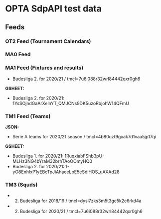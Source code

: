 # OPTA SdpAPI test data

## Feeds

### OT2 Feed (Tournament Calendars)

### MA0 Feed

### MA1 Feed (Fixtures and results)
- Budesliga 2. for 2020/21 / tmcl=7u6i088r32wrl84442qxr0gh6

**GSHEET:**
- Budesliga 2. for 2020/21: 1YsSOjndGaArXelnYT_QMJCNs9DK5uzoRbjohW14QFmU


### TM1 Feed (Teams)

**JSON:**
- Serie A teams for 2020/21 season / tmcl=4b80uzt9gxak7d1vaa5jp17qi

**GSHEET:**
- Budesliga 1. for 2020/21: 1RuqxiabFShb3pU-MLHz3NG4bYraM32brhTAoOOmyHQ0
- Budesliga 2. for 2020/21: 1-yO8EnhIxP1yEBcTpJiAhaeeLpE5eSdiHOS_uAXAd28


### TM3 (Squds)

- 2. Budesliga for 2018/19 / tmcl=dysl7zks3m5t3gc5k2c6rkd4a
- 2. Budesliga for 2020/21 / tmcl=7u6i088r32wrl84442qxr0gh6

